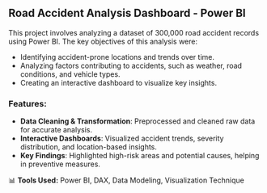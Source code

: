 ## Road Accident Analysis Dashboard - Power BI

This project involves analyzing a dataset of 300,000 road accident records using Power BI. The key objectives of this analysis were:

- Identifying accident-prone locations and trends over time.
- Analyzing factors contributing to accidents, such as weather, road conditions, and vehicle types.
- Creating an interactive dashboard to visualize key insights.

### Features:
- **Data Cleaning & Transformation**: Preprocessed and cleaned raw data for accurate analysis.
- **Interactive Dashboards**: Visualized accident trends, severity distribution, and location-based insights.
- **Key Findings**: Highlighted high-risk areas and potential causes, helping in preventive measures.

📊 **Tools Used:** Power BI, DAX, Data Modeling, Visualization Technique
